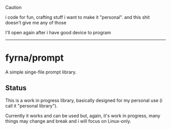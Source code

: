
> [!CAUTION]
> i code for fun, crafting stuff i want to make it "personal". and this shit doesn't give me any of those
> 
> I'll open again after i have good device to program

---
# fyrna/prompt

A simple singe-file prompt library.

## Status

This is a work in progress library, basically designed for my personal use (i call it "personal library").

Currently it works and can be used but, again, it's work in progress,  many things may change and break and i will focus on Linux-only.
